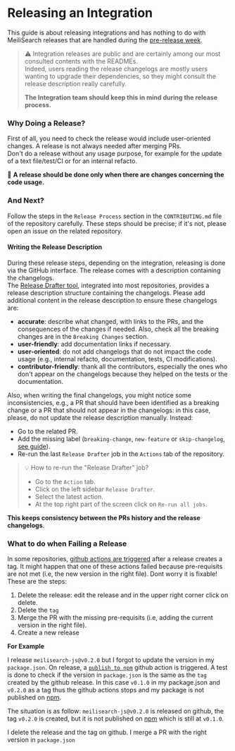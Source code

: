 # Releasing an Integration

This guide is about releasing integrations and has nothing to do with MeiliSearch releases that are handled during the [pre-release week](./pre-release-week.md).

> ⚠️ Integration releases are public and are certainly among our most consulted contents with the READMEs.<br>
> Indeed, users reading the release changelogs are mostly users wanting to upgrade their dependencies, so they might consult the release description really carefully.
>
> **The Integration team should keep this in mind during the release process.**

### Why Doing a Release?

First of all, you need to check the release would include user-oriented changes. A release is not always needed after merging PRs.<br>
Don't do a release without any usage purpose, for example for the update of a text file/test/CI or for an internal refacto.

📢 **A release should be done only when there are changes concerning the code usage.**

### And Next?

Follow the steps in the `Release Process` section in the `CONTRIBUTING.md` file of the repository carefully. These steps should be precise; if it's not, please open an issue on the related repository.

#### Writing the Release Description

During these release steps, depending on the integration, releasing is done via the GitHub interface. The release comes with a description containing the changelogs. <br>
The [Release Drafter tool](./release-drafter.md), integrated into most repositories, provides a release description structure containing the changelogs. Please add additional content in the release description to ensure these changelogs are:
- **accurate**: describe what changed, with links to the PRs, and the consequences of the changes if needed. Also, check all the breaking changes are in the `Breaking Changes` section.
- **user-friendly**: add documentation links if necessary.
- **user-oriented**: do not add changelogs that do not impact the code usage (e.g., internal refacto, documentation, tests, CI modifications).
- **contributor-friendly**: thank all the contributors, especially the ones who don't appear on the changelogs because they helped on the tests or the documentation.

Also, when writing the final changelogs, you might notice some inconsistencies, e.g., a PR that should have been identified as a breaking change or a PR that should not appear in the changelogs: in this case, please, do not update the release description manually. Instead:
- Go to the related PR.
- Add the missing label (`breaking-change`, `new-feature` or `skip-changelog`, [see guide](./release-drafter#how-does-the-release-drafter-work)).
- Re-run the last `Release Drafter` job in the `Actions` tab of the repository.

> 💡 How to re-run the "Release Drafter" job?
> - Go to the `Action` tab.
> - Click on the left sidebar `Release Drafter`.
> - Select the latest action.
> - At the top right part of the screen click on `Re-run all jobs`.

**This keeps consistency between the PRs history and the release changelogs**.

### What to do when Failing a Release 

In some repositories, [github actions are triggered](https://github.com/meilisearch/meilisearch-js/blob/main/.github/workflows/publish.yml) after a release creates a tag. It might happen that one of these actions failed because pre-requisits are not met (i.e, the new version in the right file). Dont worry it is fixable! These are the steps: 

1. Delete the release: edit the release and in the upper right corner click on delete.
2. Delete the `tag`
3. Merge the PR with the missing pre-requisits (i.e, adding the current version in the right file).
4. Create a new release 


**For Example**

I release `meilisearch-js@v0.2.0` but I forgot to update the version in my `package.json`. On release, a [`publish to npm`]((https://github.com/meilisearch/meilisearch-js/blob/main/.github/workflows/publish.yml)) github action is triggered. A test is done to check if the version in `package.json` is the same as the `tag` created by the github release. In this case `v0.1.0` in my package.json and `v0.2.0` as a tag thus the github actions stops and my package is not published on [npm](https://www.npmjs.com/).

The situation is as follow: `meilisearch-js@v0.2.0` is released on github, the tag `v0.2.0` is created, but it is not published on [npm](https://www.npmjs.com/) which is still at `v0.1.0`. 

I delete the release and the tag on github. I merge a PR with the right version in `package.json` 


